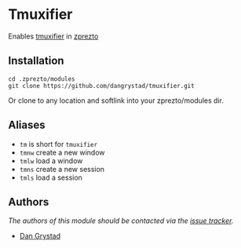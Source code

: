 Tmuxifier
=========

Enables [tmuxifier][1] in [zprezto][2]

Installation
------------
```
cd .zprezto/modules
git clone https://github.com/dangrystad/tmuxifier.git
```
Or clone to any location and softlink into your zprezto/modules dir.

Aliases
-------
  - `tm` is short for `tmuxifier`
  - `tmnw` create a new window
  - `tmlw` load a window
  - `tmns` create a new session
  - `tmls` load a session

Authors
-------
*The authors of this module should be contacted via the [issue tracker][3].*

  - [Dan Grystad](https://github.com/dangrystad)

[1]: https://github.com/jimeh/tmuxifier
[2]: https://github.com/sorin-ionescu/prezto
[3]: https://github.com/dangrystad/tmuxifier/issues

